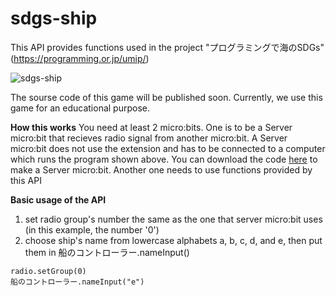 # sdgs-ship

This API provides functions used in the project "プログラミングで海のSDGs" (https://programming.or.jp/umip/)

![sdgs-ship](https://raw.github.com/wiki/ypp-SDGs/sdgs-ship/images/sdgs_ship.gif)

The sourse code of this game will be published soon. Currently, we use this game for an educational purpose.

**How this works**
You need at least 2 micro:bits.
One is to be a Server micro:bit that recieves radio signal from another micro:bit. A Server micro:bit does not use the extension and has to be connected to a computer which runs the program shown above. You can download the code [here](https://makecode.microbit.org/_Myb0AWL8TYKx) to make a Server micro:bit.
Another one needs to use functions provided by this API

**Basic usage of the API**

1. set radio group's number the same as the one that server micro:bit uses (in this example, the number '0')
2. choose ship's name from lowercase alphabets a, b, c, d, and e, then put them in 船のコントローラー.nameInput()
```
radio.setGroup(0)
船のコントローラー.nameInput("e")

```
